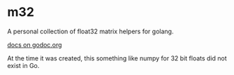 # m32

A personal collection of float32 matrix helpers for golang.

[docs on godoc.org](https://godoc.org/github.com/ruffrey/m32)

At the time it was created, this something like numpy for 32 bit floats did not exist in Go.
